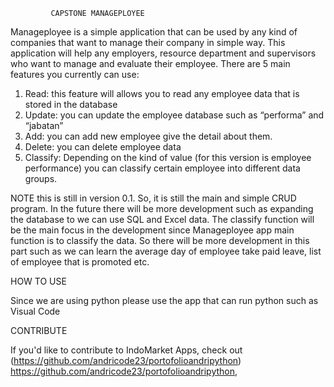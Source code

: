              CAPSTONE MANAGEPLOYEE

Manageployee is a simple application that can be used by any kind of companies that want to manage their company in simple way. This application will help any employers, resource department and supervisors who want to manage and evaluate their employee. There are 5 main features you currently can use:


1.	 Read: this feature will allows you to read any employee data that is stored in the database
2.	Update: you can update the employee database such as “performa” and “jabatan”
3.	Add: you can add new employee give the detail about them.
4.	Delete: you can delete employee data
5.	Classify: Depending on the kind of value (for this version is employee performance) you can classify certain employee into different data groups.


NOTE
this is still in version 0.1. So, it is still the main and simple CRUD program. In the future there will be more development such as expanding the database to we can use SQL and Excel data. The classify function will be the main focus in the development since Manageployee app main function is to classify the data. So there will be more development in this part such as we can learn the average day of employee take paid leave, list of employee that is promoted etc. 

 
 HOW TO USE

Since we are using python please use the app that can run python such as Visual Code

CONTRIBUTE

If you'd like to contribute to IndoMarket Apps, check out (https://github.com/andricode23/portofolioandripython) https://github.com/andricode23/portofolioandripython, 
